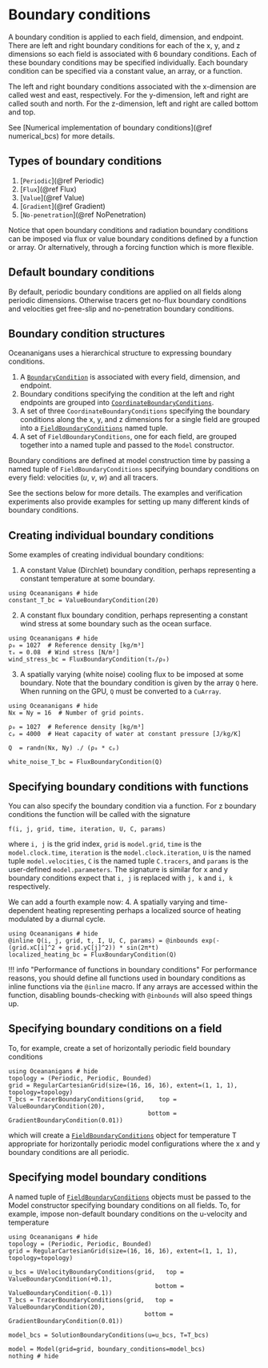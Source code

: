 # Boundary conditions
A boundary condition is applied to each field, dimension, and endpoint. There are left and right boundary conditions
for each of the x, y, and z dimensions so each field is associated with 6 boundary conditions. Each of these boundary
conditions may be specified individually. Each boundary condition can be specified via a constant value, an array, or
a function.

The left and right boundary conditions associated with the x-dimension are called west and east, respectively. For the
y-dimension, left and right are called south and north. For the z-dimension, left and right are called bottom and top.

See [Numerical implementation of boundary conditions](@ref numerical_bcs) for more details.

## Types of boundary conditions
1. [`Periodic`](@ref Periodic)
2. [`Flux`](@ref Flux)
3. [`Value`](@ref Value)
4. [`Gradient`](@ref Gradient)
5. [`No-penetration`](@ref NoPenetration)

Notice that open boundary conditions and radiation boundary conditions can be imposed via flux or value boundary
conditions defined by a function or array. Or alternatively, through a forcing function which is more flexible.

## Default boundary conditions
By default, periodic boundary conditions are applied on all fields along periodic dimensions. Otherwise tracers
get no-flux boundary conditions and velocities get free-slip and no-penetration boundary conditions.

## Boundary condition structures
Oceananigans uses a hierarchical structure to expressing boundary conditions.
1. A [`BoundaryCondition`](@ref) is associated with every field, dimension, and endpoint.
2. Boundary conditions specifying the condition at the left and right endpoints are
   grouped into [`CoordinateBoundaryConditions`](@ref).
3. A set of three `CoordinateBoundaryConditions` specifying the boundary conditions along the x, y, and z dimensions
   for a single field are grouped into a [`FieldBoundaryConditions`](@ref) named tuple.
4. A set of `FieldBoundaryConditions`, one for each field, are grouped together into a named tuple and passed to the
   `Model` constructor.

Boundary conditions are defined at model construction time by passing a named tuple of `FieldBoundaryConditions`
specifying boundary conditions on every field: velocities ($u$, $v$, $w$) and all tracers.

See the sections below for more details. The examples and verification experiments also provide examples for setting up
many different kinds of boundary conditions.

## Creating individual boundary conditions
Some examples of creating individual boundary conditions:

1. A constant Value (Dirchlet) boundary condition, perhaps representing a constant temperature at some boundary.
```@example
using Oceananigans # hide
constant_T_bc = ValueBoundaryCondition(20)
```

2. A constant flux boundary condition, perhaps representing a constant wind stress at some boundary such as the ocean
   surface.
```@example
using Oceananigans # hide
ρ₀ = 1027  # Reference density [kg/m³]
τₓ = 0.08  # Wind stress [N/m²]
wind_stress_bc = FluxBoundaryCondition(τₓ/ρ₀)
```

3. A spatially varying (white noise) cooling flux to be imposed at some boundary. Note that the boundary condition
   is given by the array `Q` here. When running on the GPU, `Q` must be converted to a `CuArray`.
```@example
using Oceananigans # hide
Nx = Ny = 16  # Number of grid points.

ρ₀ = 1027  # Reference density [kg/m³]
cₚ = 4000  # Heat capacity of water at constant pressure [J/kg/K]

Q  = randn(Nx, Ny) ./ (ρ₀ * cₚ)

white_noise_T_bc = FluxBoundaryCondition(Q)
```

## Specifying boundary conditions with functions
You can also specify the boundary condition via a function. For z boundary conditions the function will be called with
the signature
```
f(i, j, grid, time, iteration, U, C, params)
```
where `i, j` is the grid index, `grid` is `model.grid`, `time` is the `model.clock.time`, `iteration` is the
`model.clock.iteration`, `U` is the named tuple `model.velocities`, `C` is the named tuple `C.tracers`, and `params` is
the user-defined `model.parameters`. The signature is similar for x and y boundary conditions expect that `i, j` is
replaced with `j, k` and `i, k` respectively.

We can add a fourth example now:
4. A spatially varying and time-dependent heating representing perhaps a localized source of heating modulated by a
   diurnal cycle.
```@example
using Oceananigans # hide
@inline Q(i, j, grid, t, I, U, C, params) = @inbounds exp(-(grid.xC[i]^2 + grid.yC[j]^2)) * sin(2π*t)
localized_heating_bc = FluxBoundaryCondition(Q)
```

!!! info "Performance of functions in boundary conditions"
    For performance reasons, you should define all functions used in boundary conditions as inline functions via the
    `@inline` macro. If any arrays are accessed within the function, disabling bounds-checking with `@inbounds` will
    also speed things up.

## Specifying boundary conditions on a field
To, for example, create a set of horizontally periodic field boundary conditions
```@example
using Oceananigans # hide
topology = (Periodic, Periodic, Bounded)
grid = RegularCartesianGrid(size=(16, 16, 16), extent=(1, 1, 1), topology=topology)
T_bcs = TracerBoundaryConditions(grid,    top = ValueBoundaryCondition(20),
                                       bottom = GradientBoundaryCondition(0.01))
```
which will create a [`FieldBoundaryConditions`](@ref) object for temperature T appropriate for horizontally periodic
model configurations where the x and y boundary conditions are all periodic.

## Specifying model boundary conditions
A named tuple of [`FieldBoundaryConditions`](@ref) objects must be passed to the Model constructor specifying boundary
conditions on all fields. To, for example, impose non-default boundary conditions on the u-velocity and temperature
```@example
using Oceananigans # hide
topology = (Periodic, Periodic, Bounded)
grid = RegularCartesianGrid(size=(16, 16, 16), extent=(1, 1, 1), topology=topology)

u_bcs = UVelocityBoundaryConditions(grid,   top = ValueBoundaryCondition(+0.1),
                                         bottom = ValueBoundaryCondition(-0.1))
T_bcs = TracerBoundaryConditions(grid,   top = ValueBoundaryCondition(20),
                                      bottom = GradientBoundaryCondition(0.01))

model_bcs = SolutionBoundaryConditions(u=u_bcs, T=T_bcs)

model = Model(grid=grid, boundary_conditions=model_bcs)
nothing # hide
```
